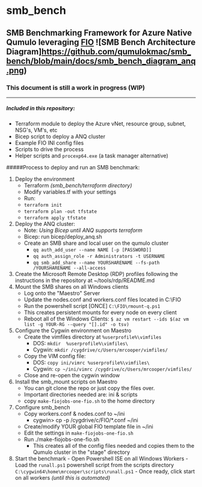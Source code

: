 # smb_bench
SMB Benchmarking Framework for Azure Native Qumulo leveraging [FIO](https://github.com/axboe/fio)
![SMB Bench Architecture Diagram]https://github.com/qumulokmac/smb_bench/blob/main/docs/smb_bench_diagram_anq.png)
---
### This document is still a work in progress (WIP)
---
##### Included in this repository: 

- Terraform module to deploy the Azure vNet, resource group, subnet, NSG's, VM's, etc
- Bicep script to deploy a ANQ cluster
- Example FIO INI config files 
- Scripts to drive the process
- Helper scripts and `procexp64.exe` (a task manager alternative)

#####Process to deploy and run an SMB benchmark: 

1. Deploy the environment
	- Terraform *(smb_bench/terraform directory)*
	- Modify variables.tf with your settings
	- Run: 
	- `terraform init`
	- `terraform plan -out tfstate`
	- `terraform apply tfstate`
2. Deploy the ANQ cluster: 
	- Note: *Using Bicep until ANQ supports terraform*
	- Bicep: run bicep/deploy_anq.sh	
	- Create an SMB share and local user on the qumulo cluster 
		- `qq auth_add_user --name NAME [-p [PASSWORD]]`
		- `qq auth_assign_role -r Administrators -t USERNAME`
		- `qq smb_add_share --name YOURSHARENAME --fs-path /YOURSHARENAME --all-access`
3. Create the Microsoft Remote Desktop (RDP) profiles following the instructions in the repository at ~/tools/rdp/README.md
4. Mount the SMB shares on all Windows clients
	- Log onto the "Maestro" Server
	- Update the nodes.conf and workers.conf files located in C:\FIO 
	- Run the powershell script [ONCE] `C:\FIO\rmount-q.ps1` 
	- This creates persistent mounts for every node on every client
	- Reboot all of the Windows Clients:
		`$ az vm restart --ids $(az vm list -g YOUR-RG --query "[].id" -o tsv)`
5. Configure the Cygwin environment on Maestro
	- Create the vimfiles directory at `%userprofile%\vimfiles`
		- DOS: `mkdir  %userprofile%\vimfiles\`
		- Cygwin: `mkdir /cygdrive/c/Users/mrcooper/vimfiles/`
	- Copy the VIM config file: 
		- DOS: `copy ini/vimrc %userprofile%\vimfiles\`
		- Cygwin: `cp ~/ini/vimrc /cygdrive/c/Users/mrcooper/vimfiles/`
	- Close and re-open the cygwin window
6. Install the smb_mount scripts on Maestro
	- You can git clone the repo or just copy the files over. 
	- Important directories needed are: ini & scripts
	- copy `make-fiojobs-one-fio.sh` to the home directory 
7. Configure smb_bench
	- Copy workers.conf & nodes.conf to ~/ini 
		- cygwin> cp -p /cygdrive/c/FIO/*.conf ~/ini
	- Create/modify YOUR global FIO template file in ~/ini
	- Edit the settings in `make-fiojobs-one-fio.sh`
	- Run ./make-fiojobs-one-fio.sh 
		- This creates all of the config files needed and copies them to the Qumulo cluster in the "stage" directory
8. Start the benchmark 
		- Open Powershell ISE on all Windows Workers
		- Load the `runall.ps1` powershell script from the scripts directory `C:\cygwin64\home\mrcooper\scripts\runall.ps1`
		- Once ready, click start on all workers *(until this is automated)*



